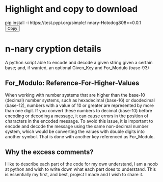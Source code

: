 <!--
## This is an HTML file.

You can use HTML markup to create a formatted README file.
-->
# Highlight and copy to download
<div id="copy-me">
 pip install -i https://test.pypi.org/simple/ nnary-Hotodog808==0.0.1
</div>
<button onclick="copyToClipboard()">Copy</button>

# n-nary cryption details
A python script able to encode and decode a given string given a certain base; and, if wanted, an optional Given_Key and For_Modulo (base-93)
## For_Modulo: Reference-For-Higher-Values
When working with number systems that are higher than the base-10 (decimal) number systems, such as hexadecimal (base-16) or duodecimal (base-12), numbers with a value of 10 or greater are represented by more than one digit. If you convert these numbers to decimal (base-10) before encoding or decoding a message, it can cause errors in the position of characters in the encoded message. To avoid this issue, it is important to encode and decode the message using the same non-decimal number system, which would be converting the values with double digits into another symbol. That is done with another key referenced as For_Modulo.
## Why the excess comments? 
I like to describe each part of the code for my own understand, I am a noob at python and wish to write down what each part does to understand. This is essentially my first, and best, project I made and I wish to share it.

<script>
function copyToClipboard() {
  const copyText = document.getElementById("copy-me");
  const textarea = document.createElement("textarea");
  textarea.textContent = copyText.textContent;
  document.body.appendChild(textarea);
  textarea.select();
  document.execCommand("copy");
  document.body.removeChild(textarea);
}
</script>
